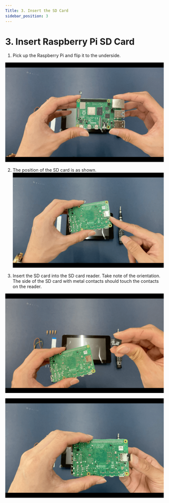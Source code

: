 ```yaml
---
Title: 3. Insert the SD Card
sidebar_position: 3
---
```


# 3. Insert Raspberry Pi SD Card

1. Pick up the Raspberry Pi and flip it to the underside.

![Pi assembly](../../static/img/assembly/pi2.png)

2. The position of the SD card is as shown.  
   ![Pi assembly](../../static/img/assembly/pi3.png)

3. Insert the SD card into the SD card reader. Take note of the orientation. The side of the SD card with metal contacts should touch the contacts on the reader.

![Pi assembly](../../static/img/assembly/pi4.png)

![Pi assembly](../../static/img/assembly/pi5.png)
